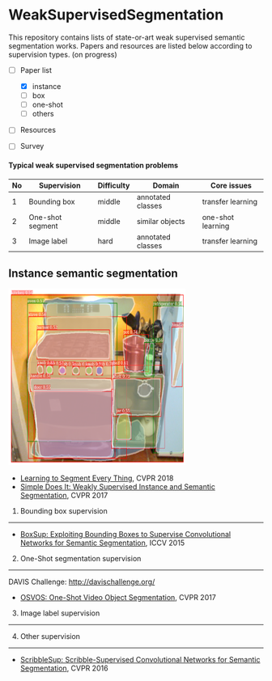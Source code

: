 # WeakSupervisedSegmentation
This repository contains lists of state-or-art weak supervised semantic segmentation works. Papers and resources are listed below according to supervision types.
(on progress)

- [ ] Paper list
	- [x] instance
	- [ ] box
	- [ ] one-shot
	- [ ] others 
- [ ] Resources
- [ ] Survey


#### Typical weak supervised segmentation problems 


| No | Supervision | Difficulty | Domain | Core issues |
| -- | ----------- | ---------- | ------ | ----------- |
| 1 | Bounding box | middle | annotated classes | transfer learning |
| 2 | One-shot segment | middle | similar objects | one-shot learning |
| 3 | Image label | hard | annotated classes | transfer learning |


Instance semantic segmentation
----

<img src="img/instance.PNG" alt="git" title="instance segmentation" width="350" height="350" />

* [Learning to Segment Every Thing](https://arxiv.org/abs/1711.10370), CVPR 2018
* [Simple Does It: Weakly Supervised Instance and Semantic Segmentation](https://arxiv.org/abs/1603.07485), CVPR 2017

1. Bounding box supervision
----
* [BoxSup: Exploiting Bounding Boxes to Supervise Convolutional Networks for Semantic Segmentation](https://arxiv.org/abs/1503.01640), ICCV 2015


2. One-Shot segmentation supervision
----
DAVIS Challenge: <http://davischallenge.org/>
* [OSVOS: One-Shot Video Object Segmentation](http://www.vision.ee.ethz.ch/~cvlsegmentation/osvos/), CVPR 2017

3. Image label supervision
----

4. Other supervision
----
* [ScribbleSup: Scribble-Supervised Convolutional Networks for Semantic Segmentation](https://arxiv.org/abs/1604.05144), CVPR 2016

